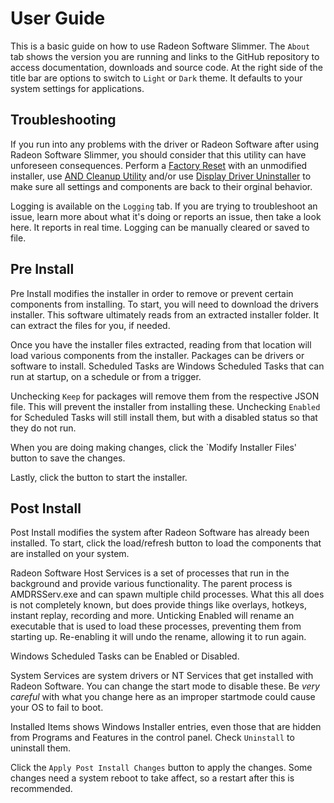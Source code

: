 # User Guide

This is a basic guide on how to use Radeon Software Slimmer. The `About` tab shows the version you are running and links to the GitHub repository to access documentation, downloads and source code. At the right side of the title bar are options to switch to `Light` or `Dark` theme. It defaults to your system settings for applications.

## Troubleshooting

If you run into any problems with the driver or Radeon Software after using Radeon Software Slimmer, you should consider that this utility can have unforeseen consequences. Perform a [Factory Reset](https://www.amd.com/en/support/kb/faq/rsx-install#faq-Installing-Radeon-Software) with an unmodified installer, use [AND Cleanup Utility](https://www.amd.com/en/support/kb/faq/gpu-601) and/or use [Display Driver Uninstaller](https://www.wagnardsoft.com/display-driver-uninstaller-ddu-) to make sure all settings and components are back to their orginal behavior.

Logging is available on the `Logging` tab. If you are trying to troubleshoot an issue, learn more about what it's doing or reports an issue, then take a look here. It reports in real time. Logging can be manually cleared or saved to file.

## Pre Install

Pre Install modifies the installer in order to remove or prevent certain components from installing. To start, you will need to download the drivers installer. This software ultimately reads from an extracted installer folder. It can extract the files for you, if needed.

Once you have the installer files extracted, reading from that location will load various components from the installer. Packages can be drivers or software to install. Scheduled Tasks are Windows Scheduled Tasks that can run at startup, on a schedule or from a trigger.

Unchecking `Keep` for packages will remove them from the respective JSON file. This will prevent the installer from installing these. Unchecking `Enabled` for Scheduled Tasks will still install them, but with a disabled status so that they do not run.

When you are doing making changes, click the `Modify Installer Files' button to save the changes.

Lastly, click the button to start the installer.

## Post Install

Post Install modifies the system after Radeon Software has already been installed. To start, click the load/refresh button to load the components that are installed on your system.

Radeon Software Host Services is a set of processes that run in the background and provide various functionality. The parent process is AMDRSServ.exe and can spawn multiple child processes. What this all does is not completely known, but does provide things like overlays, hotkeys, instant replay, recording and more. Unticking Enabled will rename an executable that is used to load these processes, preventing them from starting up. Re-enabling it will undo the rename, allowing it to run again.

Windows Scheduled Tasks can be Enabled or Disabled.

System Services are system drivers or NT Services that get installed with Radeon Software. You can change the start mode to disable these. Be _very careful_ with what you change here as an improper startmode could cause your OS to fail to boot.

Installed Items shows Windows Installer entries, even those that are hidden from Programs and Features in the control panel. Check `Uninstall` to uninstall them.

Click the `Apply Post Install Changes` button to apply the changes. Some changes need a system reboot to take affect, so a restart after this is recommended.
